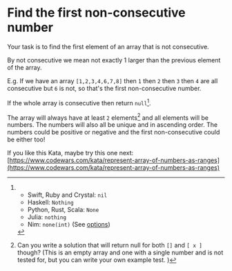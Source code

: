# Find the first non-consecutive number

Your task is to find the first element of an array that is not consecutive.

By not consecutive we mean not exactly 1 larger than the previous element of the array.

E.g. If we have an array `[1,2,3,4,6,7,8]` then `1` then `2` then `3` then `4` are all consecutive but `6` is not, so that's the first non-consecutive number.

If the whole array is consecutive then return `null`[^bignote].

The array will always have at least `2` elements[^2] and all elements will be numbers. The numbers will also all be unique and in ascending order. The numbers could be positive or negative and the first non-consecutive could be either too!

If you like this Kata, maybe try this one next: [https://www.codewars.com/kata/represent-array-of-numbers-as-ranges](https://www.codewars.com/kata/represent-array-of-numbers-as-ranges)

[^2]: Can you write a solution that will return null for both `[]` and `[ x ]` though? (This is an empty array and one with a single number and is not tested for, but you can write your own example test. )
[^bignote]:
    - Swift, Ruby and Crystal: `nil`
    - Haskell: `Nothing`
    - Python, Rust, Scala: `None`
    - Julia: `nothing`
    - Nim: `none(int)` (See [options](https://nim-lang.org/docs/options.html))
